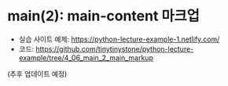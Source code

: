# main(2): main-content 마크업

- 실습 사이트 예제: https://python-lecture-example-1.netlify.com/
- 코드: https://github.com/tinytinystone/python-lecture-example/tree/4_06_main_2_main_markup

(추후 업데이트 예정)

<!-- h1은 로고에서 사용했으므로 여기서는 h2 표제태그 사용.

이메일 주소를 입력해서 전송할 수 있는 부분이 두 개 나옴.
나란히 배치되어 있으므로 여기서도 float를 사용해 보겠다.
클래스이름에는 column, 단의 약자인 col을 넣겠음. 공통되는 속성들은 여기에.
form 태그는 아직 배우기 전이라서 다음 시간에 넣을 것이고 일단은 공란으로.
hr은 선을 그릴 때. border를 이용하는 방법은 위에서 배웠으니 이번에는 hr 태그를 사용해보겠다.

나머지는 단락 요소와 a 요소라서 어렵지 않으므로 따로 작성하지 않겠음.

여기까지 하면 완성.
다음 시간에는 form 요소와 속성에 대해서 간단하게 짚고 넘어가는 시간을 가지겠습니다. -->
